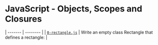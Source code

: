 # JavaScript - Objects, Scopes and Closures
| ------- | -------- |
| [`0-rectangle.js`](0-rectangle.js) | Write an empty class Rectangle that defines a rectangle: |

